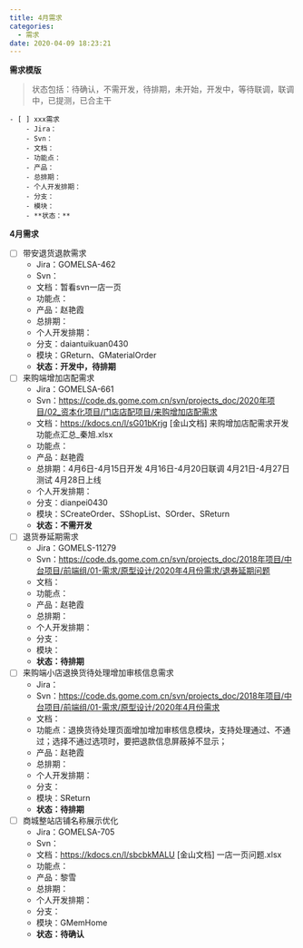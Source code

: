 ```yaml
---
title: 4月需求
categories:
  - 需求
date: 2020-04-09 18:23:21
---
```

**需求模版**
> 状态包括：待确认，不需开发，待排期，未开始，开发中，等待联调，联调中，已提测，已合主干

<!--more-->
```
- [ ] xxx需求
    - Jira：
    - Svn：
    - 文档：
    - 功能点：
    - 产品：
    - 总排期：
    - 个人开发排期：
    - 分支：
    - 模块：
    - **状态：**
```
**4月需求**
- [ ] 带安退货退款需求
    - Jira：GOMELSA-462
    - Svn：
    - 文档：暂看svn一店一页
    - 功能点：
    - 产品：赵艳霞
    - 总排期：
    - 个人开发排期：
    - 分支：daiantuikuan0430
    - 模块：GReturn、GMaterialOrder
    - **状态：开发中，待排期**
- [ ] 来购端增加店配需求
    - Jira：GOMELSA-661
    - Svn：https://code.ds.gome.com.cn/svn/projects_doc/2020年项目/02_资本化项目/门店店配项目/来购增加店配需求
    - 文档：https://kdocs.cn/l/sG01bKrjg [金山文档] 来购增加店配需求开发功能点汇总_秦旭.xlsx
    - 功能点：
    - 产品：赵艳霞
    - 总排期：4月6日-4月15日开发 4月16日-4月20日联调 4月21日-4月27日测试 4月28日上线
    - 个人开发排期：
    - 分支：dianpei0430
    - 模块：SCreateOrder、SShopList、SOrder、SReturn
    - **状态：不需开发**
- [ ] 退货券延期需求
    - Jira：GOMELS-11279
    - Svn：https://code.ds.gome.com.cn/svn/projects_doc/2018年项目/中台项目/前端组/01-需求/原型设计/2020年4月份需求/退券延期问题
    - 文档：
    - 功能点：
    - 产品：赵艳霞
    - 总排期：
    - 个人开发排期：
    - 分支：
    - 模块：
    - **状态：待排期**
- [ ] 来购端小店退换货待处理增加审核信息需求
    - Jira：
    - Svn：https://code.ds.gome.com.cn/svn/projects_doc/2018年项目/中台项目/前端组/01-需求/原型设计/2020年4月份需求
    - 文档：
    - 功能点：退换货待处理页面增加增加审核信息模块，支持处理通过、不通过；选择不通过选项时，要把退款信息屏蔽掉不显示；
    - 产品：赵艳霞
    - 总排期：
    - 个人开发排期：
    - 分支：
    - 模块：SReturn
    - **状态：待排期**
- [ ] 商城整站店铺名称展示优化
    - Jira：GOMELSA-705
    - Svn：
    - 文档：https://kdocs.cn/l/sbcbkMALU [金山文档] 一店一页问题.xlsx
    - 功能点：
    - 产品：黎雪
    - 总排期：
    - 个人开发排期：
    - 分支：
    - 模块：GMemHome
    - **状态：待确认**
